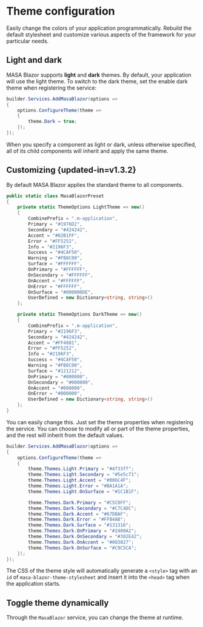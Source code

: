 # Theme configuration

Easily change the colors of your application programmatically. Rebuild the default stylesheet and customize various aspects of the framework for your particular needs.

## Light and dark

MASA Blazor supports **light** and **dark** themes. By default, your application will use the light theme. To switch to the dark theme, set the enable dark theme when registering the service:

```csharp Program.cs
builder.Services.AddMasaBlazor(options =>
{
    options.ConfigureTheme(theme =>
    {
        theme.Dark = true;
    });
});
```

When you specify a component as light or dark, unless otherwise specified, all of its child components will inherit and apply the same theme.

## Customizing {updated-in=v1.3.2}

By default MASA Blazor applies the standard theme to all components.

```csharp
public static class MasaBlazorPreset
{
    private static ThemeOptions LightTheme => new()
    {
        CombinePrefix = ".m-application",
        Primary = "#1976D2",
        Secondary = "#424242",
        Accent = "#82B1FF",
        Error = "#FF5252",
        Info = "#2196F3",
        Success = "#4CAF50",
        Warning = "#FB8C00",
        Surface = "#FFFFFF",
        OnPrimary = "#FFFFFF",
        OnSecondary = "#FFFFFF",
        OnAccent = "#FFFFFF",
        OnError = "#FFFFFF",
        OnSurface = "#000000DE",
        UserDefined = new Dictionary<string, string>()
    };

    private static ThemeOptions DarkTheme => new()
    {
        CombinePrefix = ".m-application",
        Primary = "#2196F3",
        Secondary = "#424242",
        Accent = "#FF4081",
        Error = "#FF5252",
        Info = "#2196F3",
        Success = "#4CAF50",
        Warning = "#FB8C00",
        Surface = "#121212",
        OnPrimary = "#000000",
        OnSecondary = "#000000",
        OnAccent = "#000000",
        OnError = "#000000",
        UserDefined = new Dictionary<string, string>()
    };
}
```

You can easily change this. Just set the theme properties when registering the service. You can choose to modify all or part of the theme properties, and the rest will inherit from the default values.

```csharp Program.cs
builder.Services.AddMasaBlazor(options =>
{
    options.ConfigureTheme(theme =>
    {
        theme.Themes.Light.Primary = "#4f33ff";
        theme.Themes.Light.Secondary = "#5e5c71";
        theme.Themes.Light.Accent = "#006C4F";
        theme.Themes.Light.Error = "#BA1A1A";
        theme.Themes.Light.OnSurface = "#1C1B1F";

        theme.Themes.Dark.Primary = "#C5C0FF";
        theme.Themes.Dark.Secondary = "#C7C4DC";
        theme.Themes.Dark.Accent = "#67DBAF";
        theme.Themes.Dark.Error = "#FFB4AB";
        theme.Themes.Dark.Surface = "#131316";
        theme.Themes.Dark.OnPrimary = "#2400A2";
        theme.Themes.Dark.OnSecondary = "#302E42";
        theme.Themes.Dark.OnAccent = "#003827";
        theme.Themes.Dark.OnSurface = "#C9C5CA";
    });
});
```

The CSS of the theme style will automatically generate a `<style>` tag with an `id` of `masa-blazor-theme-stylesheet` and insert it into the `<head>` tag when the application starts.

## Toggle theme dynamically

Through the `MasaBlazor` service, you can change the theme at runtime.

<masa-example file="Examples.features.theme.DynamicallyModifyTheme"></masa-example>

